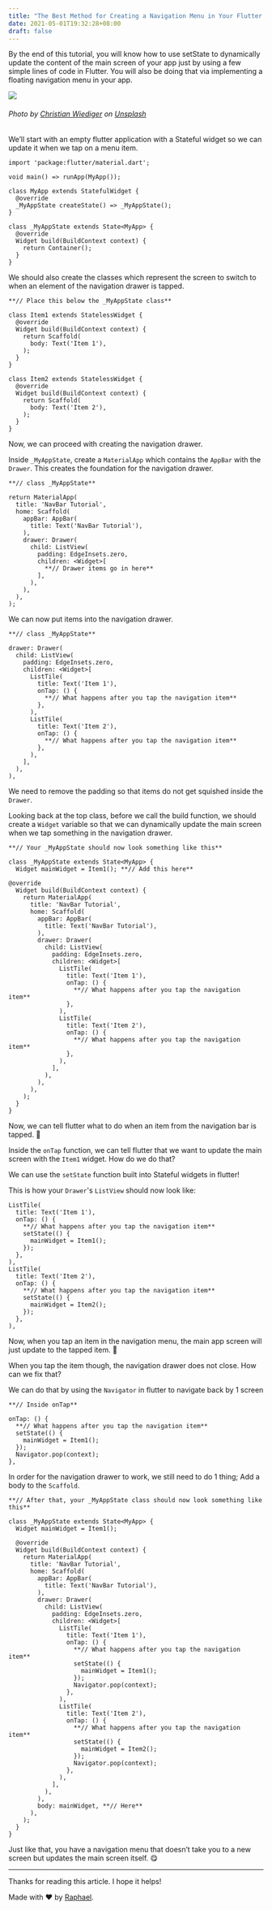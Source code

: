 ```yaml
---
title: "The Best Method for Creating a Navigation Menu in Your Flutter Apps"
date: 2021-05-01T19:32:28+08:00
draft: false
---
```


By the end of this tutorial, you will know how to use setState to dynamically update the content of the main screen of your app just by using a few simple lines of code in Flutter. You will also be doing that via implementing a floating navigation menu in your app.

![](https://cdn-images-1.medium.com/max/800/0*XDbyp6V_jwElj9of)

###### Photo by [Christian Wiediger](https://unsplash.com/@christianw) on [Unsplash](https://unsplash.com)

We’ll start with an empty flutter application with a Stateful widget so we can update it when we tap on a menu item.

```
import 'package:flutter/material.dart';

void main() => runApp(MyApp());

class MyApp extends StatefulWidget {  
  @override  
  _MyAppState createState() => _MyAppState();  
}

class _MyAppState extends State<MyApp> {  
  @override
  Widget build(BuildContext context) {  
    return Container();  
  }  
}
```

We should also create the classes which represent the screen to switch to when an element of the navigation drawer is tapped.

```
**// Place this below the _MyAppState class**

class Item1 extends StatelessWidget {  
  @override
  Widget build(BuildContext context) {  
    return Scaffold(  
      body: Text('Item 1'),  
    );  
  }  
}

class Item2 extends StatelessWidget {  
  @override
  Widget build(BuildContext context) {  
    return Scaffold(  
      body: Text('Item 2'),  
    );  
  }  
}
```

Now, we can proceed with creating the navigation drawer.

Inside `_MyAppState`, create a `MaterialApp` which contains the `AppBar` with the `Drawer`. This creates the foundation for the navigation drawer.

```
**// class _MyAppState**

return MaterialApp(  
  title: 'NavBar Tutorial',  
  home: Scaffold(  
    appBar: AppBar(  
      title: Text('NavBar Tutorial'),  
    ),  
    drawer: Drawer(  
      child: ListView(  
        padding: EdgeInsets.zero,  
        children: <Widget>[  
          **// Drawer items go in here**  
        ],  
      ),  
    ),  
  ),  
);
```

We can now put items into the navigation drawer.

```
**// class _MyAppState**

drawer: Drawer(  
  child: ListView(  
    padding: EdgeInsets.zero,  
    children: <Widget>[  
      ListTile(  
        title: Text('Item 1'),  
        onTap: () {  
          **// What happens after you tap the navigation item**  
        },  
      ),  
      ListTile(  
        title: Text('Item 2'),  
        onTap: () {  
          **// What happens after you tap the navigation item**  
        },  
      ),  
    ],  
  ),  
),
```

We need to remove the padding so that items do not get squished inside the `Drawer`.

Looking back at the top class, before we call the build function, we should create a `Widget` variable so that we can dynamically update the main screen when we tap something in the navigation drawer.

```
**// Your _MyAppState should now look something like this**

class _MyAppState extends State<MyApp> {  
  Widget mainWidget = Item1(); **// Add this here**

@override
  Widget build(BuildContext context) {  
    return MaterialApp(  
      title: 'NavBar Tutorial',  
      home: Scaffold(  
        appBar: AppBar(  
          title: Text('NavBar Tutorial'),  
        ),  
        drawer: Drawer(  
          child: ListView(  
            padding: EdgeInsets.zero,  
            children: <Widget>[  
              ListTile(  
                title: Text('Item 1'),  
                onTap: () {  
                  **// What happens after you tap the navigation item**  
                },  
              ),  
              ListTile(  
                title: Text('Item 2'),  
                onTap: () {  
                  **// What happens after you tap the navigation item**  
                },  
              ),  
            ],  
          ),  
        ),  
      ),  
    );  
  }  
}
```

Now, we can tell flutter what to do when an item from the navigation bar is tapped. 🥳

Inside the `onTap` function, we can tell flutter that we want to update the main screen with the `Item1` widget. How do we do that?

We can use the `setState` function built into Stateful widgets in flutter!

This is how your `Drawer`'s `ListView` should now look like:

```
ListTile(  
  title: Text('Item 1'),  
  onTap: () {  
    **// What happens after you tap the navigation item**  
    setState(() {  
      mainWidget = Item1();  
    });  
  },  
),  
ListTile(  
  title: Text('Item 2'),  
  onTap: () {  
    **// What happens after you tap the navigation item**  
    setState(() {  
      mainWidget = Item2();  
    });  
  },  
),
```

Now, when you tap an item in the navigation menu, the main app screen will just update to the tapped item. 🥳

When you tap the item though, the navigation drawer does not close. How can we fix that?

We can do that by using the `Navigator` in flutter to navigate back by 1 screen

```
**// Inside onTap**

onTap: () {  
  **// What happens after you tap the navigation item**  
  setState(() {  
    mainWidget = Item1();  
  });  
  Navigator.pop(context);  
},
```

In order for the navigation drawer to work, we still need to do 1 thing; Add a body to the `Scaffold`.

```
**// After that, your _MyAppState class should now look something like this**

class _MyAppState extends State<MyApp> {  
  Widget mainWidget = Item1();

  @override
  Widget build(BuildContext context) {  
    return MaterialApp(  
      title: 'NavBar Tutorial',  
      home: Scaffold(  
        appBar: AppBar(  
          title: Text('NavBar Tutorial'),  
        ),  
        drawer: Drawer(  
          child: ListView(  
            padding: EdgeInsets.zero,  
            children: <Widget>[  
              ListTile(  
                title: Text('Item 1'),  
                onTap: () {  
                  **// What happens after you tap the navigation item**  
                  setState(() {  
                    mainWidget = Item1();  
                  });  
                  Navigator.pop(context);  
                },  
              ),  
              ListTile(  
                title: Text('Item 2'),  
                onTap: () {  
                  **// What happens after you tap the navigation item**  
                  setState(() {  
                    mainWidget = Item2();  
                  });  
                  Navigator.pop(context);  
                },  
              ),  
            ],  
          ),  
        ),  
        body: mainWidget, **// Here**  
      ),  
    );  
  }  
}
```

Just like that, you have a navigation menu that doesn’t take you to a new screen but updates the main screen itself. 😋

* * *

Thanks for reading this article. I hope it helps!

Made with ❤ by [Raphael](https://twitter.com/raphtlw).
